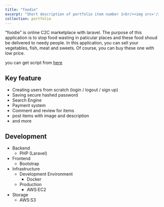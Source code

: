 ```yaml
---
title: "foodie"
excerpt: "Short description of portfolio item number 1<br/><img src='/images/foodie.png'>"
collection: portfolio
---
```


"foodie" is online C2C marketplace with laravel. The purpose of this application is to stop food wasting in paticular places and these food shoud be delivered to needy people. In this application, you can sell your vegetables, fish, meat and sweets. Of course, you can buy these one with low price.

you can get script from [here](https://github.com/atsushi729/laravel_foodie)

## Key feature
* Creating users from scratch (login / logout / sign up)
* Saving secure hashed password
* Search Engine
* Payment system
* Comment and review for items
* post items with image and description
* and more


## Development
* Backend
  * PHP (Laravel)
* Frontend
  * Bootstrap
* Infrastructure
  * Development Environment
    * Docker
  * Production
    * AWS:EC2
* Storage
  * AWS:S3

    
